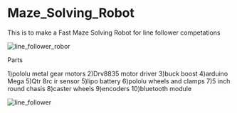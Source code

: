 # Maze_Solving_Robot

This is to make a Fast Maze Solving Robot for line follower competations

![line_follower_robor](https://user-images.githubusercontent.com/39412350/66274199-aeb13480-e899-11e9-8eeb-50b31930a846.jpeg)

Parts

1)pololu metal gear motors 2)Drv8835 motor driver 3)buck boost 4)arduino Mega 5)Qtr 8rc ir sensor 5)lipo battery 
6)pololu wheels and clamps 7)5 inch round  chasis 8)caster wheels 9)encoders 10)bluetooth module 

![line_follower](https://user-images.githubusercontent.com/39412350/66274201-b07af800-e899-11e9-8860-e80ee69c036d.jpeg)
